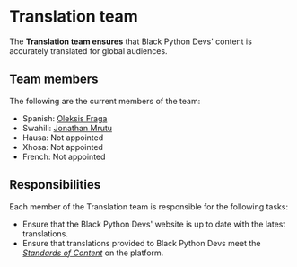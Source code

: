 # Translation team

The **Translation team ensures** that Black Python Devs' content is accurately translated for global audiences.

## Team members

The following are the current members of the team:

- Spanish: [Oleksis Fraga](https://github.com/oleksisfraga)
- Swahili: [Jonathan Mrutu](https://github.com/kazz54)
- Hausa: Not appointed
- Xhosa: Not appointed
- French: Not appointed

## Responsibilities

Each member of the Translation team is responsible for the following tasks:

- Ensure that the Black Python Devs' website is up to date with the latest translations.
- Ensure that translations provided to Black Python Devs meet the [_Standards of Content_](https://github.com/BlackPythonDevs/.maintainers/blob/main/policies/standards_of_content.md) on the platform.
